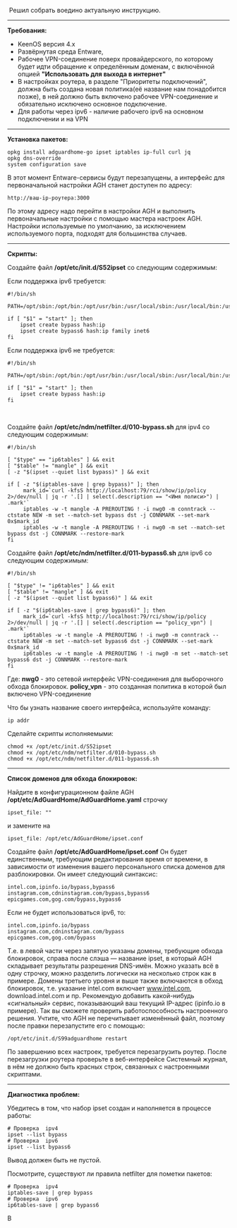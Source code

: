 ﻿
​
Решил собрать воедино актуальную инструкцию.

 ---
**Требования:**

* KeenOS версия 4.х
* Развёрнутая среда Entware,
* Рабочее VPN-соединение поверх провайдерского, по которому будет идти обращение к определённым доменам, с включённой опцией **"Использовать для выхода в интернет"**
* В настройках роутера, в разделе "Приоритеты подключений", должна быть создана новая политика(её название нам понадобится позже), в ней должно быть включено рабочее VPN-соединение и обязательно исключено основное подключение.
* Для работы через ipv6 - наличие рабочего ipv6 на основном подключении и на VPN
 
 ---

**Установка пакетов:**


    opkg install adguardhome-go ipset iptables ip-full curl jq
    opkg dns-override
    system configuration save

 

В этот момент Entware-сервисы будут перезапущены, а интерфейс для первоначальной настройки AGH станет доступен по адресу:

    http://ваш-ip-роутера:3000

По этому адресу надо перейти в настройки AGH и выполнить первоначальные настройки с помощью маcтера настроек AGH. Настройки используемые по умолчанию, за исключением используемого порта,  подходят для большинства случаев.

 --- 

**Скрипты:**

Создайте файл **/opt/etc/init.d/S52ipset** со следующим содержимым:

Если поддержка ipv6 требуется:

    #!/bin/sh
    
    PATH=/opt/sbin:/opt/bin:/opt/usr/bin:/usr/local/sbin:/usr/local/bin:/usr/sbin:/usr/bin:/sbin:/bin
    
    if [ "$1" = "start" ]; then
        ipset create bypass hash:ip
        ipset create bypass6 hash:ip family inet6
    fi

Если поддержка ipv6 не требуется:

    #!/bin/sh
    
    PATH=/opt/sbin:/opt/bin:/opt/usr/bin:/usr/local/sbin:/usr/local/bin:/usr/sbin:/usr/bin:/sbin:/bin
    
    if [ "$1" = "start" ]; then
        ipset create bypass hash:ip
    fi

​

Создайте файл **/opt/etc/ndm/netfilter.d/010-bypass.sh** для ipv4  со следующим содержимым:

    #!/bin/sh
    
    [ "$type" == "ip6tables" ] && exit
    [ "$table" != "mangle" ] && exit
    [ -z "$(ipset --quiet list bypass)" ] && exit
    
    if [ -z "$(iptables-save | grep bypass)" ]; then
         mark_id=`curl -kfsS http://localhost:79/rci/show/ip/policy 2>/dev/null | jq -r '.[] | select(.description == "<Имя полиси>") | .mark'`
         iptables -w -t mangle -A PREROUTING ! -i nwg0 -m conntrack --ctstate NEW -m set --match-set bypass dst -j CONNMARK --set-mark 0x$mark_id
         iptables -w -t mangle -A PREROUTING ! -i nwg0 -m set --match-set bypass dst -j CONNMARK --restore-mark
    fi



Создайте файл **/opt/etc/ndm/netfilter.d/011-bypass6.sh** для ipv6 со следующим содержимым:

    #!/bin/sh
    
    [ "$type" != "ip6tables" ] && exit
    [ "$table" != "mangle" ] && exit
    [ -z "$(ipset --quiet list bypass6)" ] && exit
    
    if [ -z "$(ip6tables-save | grep bypass6)" ]; then
         mark_id=`curl -kfsS http://localhost:79/rci/show/ip/policy 2>/dev/null | jq -r '.[] | select(.description == "policy_vpn") | .mark'`
         ip6tables -w -t mangle -A PREROUTING ! -i nwg0 -m conntrack --ctstate NEW -m set --match-set bypass6 dst -j CONNMARK --set-mark 0x$mark_id
         ip6tables -w -t mangle -A PREROUTING ! -i nwg0 -m set --match-set bypass6 dst -j CONNMARK --restore-mark
    fi

Где:
**nwg0** - это сетевой интерфейс VPN-соединения для выборочного обхода блокировок. 
**policy_vpn** - это созданная политика в которой был включено VPN-соединение

Что бы узнать название своего интерфейса, используйте команду:

    ip addr

Сделайте скрипты исполняемыми:

    chmod +x /opt/etc/init.d/S52ipset
    chmod +x /opt/etc/ndm/netfilter.d/010-bypass.sh
    chmod +x /opt/etc/ndm/netfilter.d/011-bypass6.sh
    
---

**Список доменов для обхода блокировок:**

Найдите в конфигурационном файле AGH **/opt/etc/AdGuardHome/AdGuardHome.yaml** строчку

    ipset_file: ""

и замените на

    ipset_file: /opt/etc/AdGuardHome/ipset.conf

Создайте файл **/opt/etc/AdGuardHome/ipset.conf**
Он будет единственным, требующим редактирования время от времени, в зависимости от изменения вашего персонального списка доменов для разблокировки.
Он имеет следующий синтаксис:

    intel.com,ipinfo.io/bypass,bypass6
    instagram.com,cdninstagram.com/bypass,bypass6
    epicgames.com,gog.com/bypass,bypass6

Если не будет использоваться ipv6, то:

    intel.com,ipinfo.io/bypass
    instagram.com,cdninstagram.com/bypass
    epicgames.com,gog.com/bypass

Т.е. в левой части через запятую указаны домены, требующие обхода блокировок, справа после слэша — название ipset, в который AGH складывает результаты разрешения DNS-имён. Можно указать всё в одну строчку, можно разделить логически на несколько строк как в примере. Домены третьего уровня и выше также включаются в обход блокировок, т.е. указание intel.com включает www.intel.com, download.intel.com и пр.
Рекомендую добавить какой-нибудь «сигнальный» сервис, показывающий ваш текущий IP-адрес (ipinfo.io в примере). Так вы сможете проверить работоспособность настроенного решения. Учтите, что AGH не перечитывает изменённый файл, поэтому после правки перезапустите его с помощью:

    /opt/etc/init.d/S99adguardhome restart


По завершению всех настроек, требуется перезагрузить роутер.
После перезагрузки роутера проверьте в веб-интерфейсе Системный журнал, в нём не должно быть красных строк, связанных с настроенными скриптами.

---

**Диагностика проблем:**

Убедитесь в том, что набор ipset создан и наполняется в процессе работы:

    # Проверка  ipv4
    ipset --list bypass
    # Проверка  ipv6
    ipset --list bypass6

Вывод должен быть не пустой.

Посмотрите, существуют ли правила netfilter для пометки пакетов:

    # Проверка  ipv4
    iptables-save | grep bypass
    # Проверка  ipv6
    ip6tables-save | grep bypass6
В
